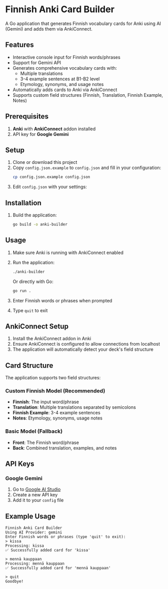 # Finnish Anki Card Builder

A Go application that generates Finnish vocabulary cards for Anki using AI (Gemini) and adds them via AnkiConnect.

## Features

- Interactive console input for Finnish words/phrases
- Support for Gemini API
- Generates comprehensive vocabulary cards with:
  - Multiple translations
  - 3-4 example sentences at B1-B2 level
  - Etymology, synonyms, and usage notes
- Automatically adds cards to Anki via AnkiConnect
- Supports custom field structures (Finnish, Translation, Finnish Example, Notes)

## Prerequisites

1. **Anki** with **AnkiConnect** addon installed
2. API key for **Google Gemini** 

## Setup

1. Clone or download this project
2. Copy `config.json.example` to `config.json` and fill in your configuration:
   ```bash
   cp config.json.example config.json
   ```
3. Edit `config.json` with your settings:

## Installation

1. Build the application:
   ```bash
   go build -o anki-builder
   ```

## Usage

1. Make sure Anki is running with AnkiConnect enabled
2. Run the application:
   ```bash
   ./anki-builder
   ```
   Or directly with Go:
   ```bash
   go run .
   ```

3. Enter Finnish words or phrases when prompted
4. Type `quit` to exit

## AnkiConnect Setup

1. Install the AnkiConnect addon in Anki
2. Ensure AnkiConnect is configured to allow connections from localhost
3. The application will automatically detect your deck's field structure

## Card Structure

The application supports two field structures:

### Custom Finnish Model (Recommended)
- **Finnish**: The input word/phrase
- **Translation**: Multiple translations separated by semicolons
- **Finnish Example**: 3-4 example sentences
- **Notes**: Etymology, synonyms, usage notes

### Basic Model (Fallback)
- **Front**: The Finnish word/phrase
- **Back**: Combined translation, examples, and notes

## API Keys

### Google Gemini
1. Go to [Google AI Studio](https://makersuite.google.com/app/apikey)
2. Create a new API key
3. Add it to your `config` file

## Example Usage

```
Finnish Anki Card Builder
Using AI Provider: gemini
Enter Finnish words or phrases (type 'quit' to exit):
> kissa
Processing: kissa
✅ Successfully added card for 'kissa'

> mennä kauppaan
Processing: mennä kauppaan
✅ Successfully added card for 'mennä kauppaan'

> quit
Goodbye!
```
